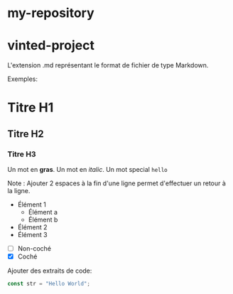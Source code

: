 # my-repository

# vinted-project

L'extension .md représentant le format de fichier de type Markdown.

Exemples:

# Titre H1

## Titre H2

### Titre H3

Un mot en **gras**.
Un mot en _italic_.
Un mot special `hello`

Note : Ajouter 2 espaces à la fin d'une ligne permet d'effectuer un retour à la ligne.

- Élément 1
  - Élément a
  - Élément b
- Élément 2
- Élément 3

* [ ] Non-coché
* [x] Coché

Ajouter des extraits de code:

```javascript
const str = "Hello World";
```
